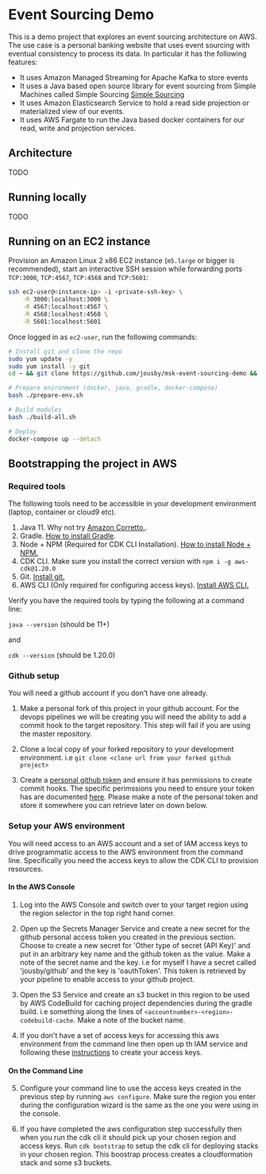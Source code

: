 # Event Sourcing Demo

This is a demo project that explores an event sourcing architecture on
AWS. The use case is a personal banking website that uses event sourcing
with eventual consistency to process its data. In particular it has the
following features:
* It uses Amazon Managed Streaming for Apache Kafka to store events
* It uses a Java based open source library for event sourcing from
Simple Machines called Simple Sourcing [Simple Sourcing](https://simplesource.io/)
* It uses Amazon Elasticsearch Service to hold a read side projection or
materialized view of our events.
* It uses AWS Fargate to run the Java based docker containers for our
read, write and projection services.

## Architecture

TODO

## Running locally
TODO

## Running on an EC2 instance
Provision an Amazon Linux 2 x86 EC2 instance (`m5.large` or bigger is recommended), start an interactive SSH session while forwarding ports `TCP:3000`, `TCP:4567`, `TCP:4568` and `TCP:5601`:

```bash
ssh ec2-user@<instance-ip> -i <private-ssh-key> \
    -R 3000:localhost:3000 \
    -R 4567:localhost:4567 \
    -R 4568:localhost:4568 \
    -R 5601:localhost:5601
```

Once logged in as `ec2-user`, run the following commands:

```bash
# Install git and clone the repo
sudo yum update -y
sudo yum install -y git
cd ~ && git clone https://github.com/jousby/msk-event-sourcing-demo && cd ./msk-event-sourcing-demo

# Prepare enironment (docker, java, gradle, docker-compose)
bash ./prepare-env.sh

# Build modules
bash ./build-all.sh

# Deploy
docker-compose up --detach
```

## Bootstrapping the project in AWS

### Required tools

The following tools need to be accessible in your development
environment (laptop, container or cloud9 etc).

1. Java 11. Why not try [Amazon Corretto.](https://docs.aws.amazon.com/corretto/latest/).
2. Gradle. [How to install Gradle](https://gradle.org/install/).
3. Node + NPM (Required for CDK CLI Installation). [ How to install Node + NPM.](https://nodejs.org/en/download/)
4. CDK CLI. Make sure you install the correct version with ```npm i -g aws-cdk@1.20.0```
5. Git. [Install git.](https://git-scm.com/book/en/v2/Getting-Started-Installing-Git)
6. AWS CLI (Only required for configuring access keys). [Install AWS CLI.](https://docs.aws.amazon.com/cli/latest/userguide/cli-chap-install.html)

Verify you have the required tools by typing the following at a
command line:

```java --version``` (should be 11+)

and

```cdk --version```  (should be 1.20.0)


### Github setup

You will need a github account if you don't have one already.

1. Make a personal fork of this project in your github account. For the
devops pipelines we will be creating you will need the ability to add a
commit hook to the target repository. This step will fail if you are
using the master repository.

2. Clone a local copy of your forked repository to your development
environment. i.e ```git clone <clone url from your forked github project>```

3. Create a [personal github token](https://help.github.com/en/articles/creating-a-personal-access-token-for-the-command-line)
and ensure it has permissions to create commit hooks. The specific
perimssions you need to ensure your token has are documented [here](https://docs.aws.amazon.com/codebuild/latest/userguide/sample-access-tokens.html).
Please make a note of the personal token and store it somewhere you can
retrieve later on down below.

### Setup your AWS environment

You will need access to an AWS account and a set of IAM access keys to
drive programmatic access to the AWS environment from the command line.
Specifically you need the access keys to allow the CDK CLI to provision
resources.

#### In the AWS Console

1. Log into the AWS Console and switch over to your target region using
the region selector in the top right hand corner.

2. Open up the Secrets Manager Service and create a new secret for the
github personal access token you created in the previous section.
Choose to create a new secret for 'Other type of secret (API Key)' and
put in an arbitrary key name and the github token as the value. Make
a note of the secret name and the key. i.e for myself I have a secret
called 'jousby/github' and the key is 'oauthToken'. This token is
retrieved by your pipeline to enable access to your github project.

3. Open the S3 Service and create an s3 bucket in this region to be used
by AWS CodeBuild for caching project dependencies during the gradle
build. i.e something along the lines of
```<accountnumber>-<region>-codebuild-cache```. Make a note of the
bucket name.

4. If you don't have a set of access keys for accessing this aws
environment from the command line then open up th IAM service and
following these [instructions](https://docs.aws.amazon.com/IAM/latest/UserGuide/id_credentials_access-keys.html#Using_CreateAccessKey)
to create your access keys.

#### On the Command Line

5. Configure your command line to use the access keys created in the
previous step by running ```aws configure```. Make sure the region
you enter during the configuration wizard is the same as the one you
were using in the console.

6. If you have completed the aws configuration step successfully then
when you run the cdk cli it should pick up your chosen region and access
keys. Run ```cdk bootstrap``` to setup the cdk cli for deploying
stacks in your chosen region. This boostrap process creates a
cloudformation stack and some s3 buckets.
